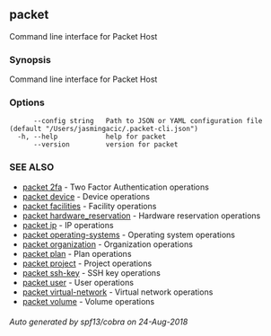 ## packet

Command line interface for Packet Host

### Synopsis

Command line interface for Packet Host

### Options

```
      --config string   Path to JSON or YAML configuration file (default "/Users/jasmingacic/.packet-cli.json")
  -h, --help            help for packet
      --version         version for packet
```

### SEE ALSO

* [packet 2fa](packet_2fa.md)	 - Two Factor Authentication operations
* [packet device](packet_device.md)	 - Device operations
* [packet facilities](packet_facilities.md)	 - Facility operations
* [packet hardware_reservation](packet_hardware_reservation.md)	 - Hardware reservation operations
* [packet ip](packet_ip.md)	 - IP operations
* [packet operating-systems](packet_operating-systems.md)	 - Operating system operations
* [packet organization](packet_organization.md)	 - Organization operations
* [packet plan](packet_plan.md)	 - Plan operations
* [packet project](packet_project.md)	 - Project operations
* [packet ssh-key](packet_ssh-key.md)	 - SSH key operations
* [packet user](packet_user.md)	 - User operations
* [packet virtual-network](packet_virtual-network.md)	 - Virtual network operations
* [packet volume](packet_volume.md)	 - Volume operations

###### Auto generated by spf13/cobra on 24-Aug-2018

